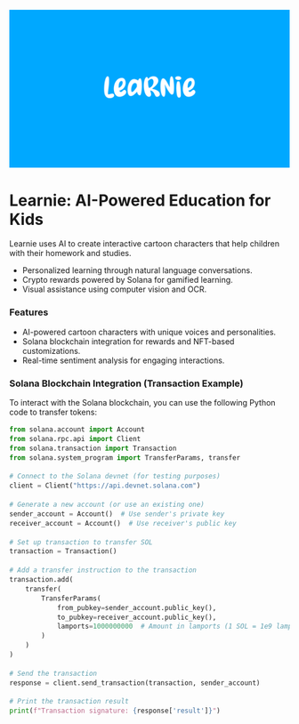 ![Learnie Logo](https://github.com/ArdaHayat/Learnie-AI-Education-App/raw/d0619ac613b7e05d587ee7857cdb39bc74822d27/Logo.png)

# Learnie: AI-Powered Education for Kids
Learnie uses AI to create interactive cartoon characters that help children with their homework and studies. 
- Personalized learning through natural language conversations.
- Crypto rewards powered by Solana for gamified learning.
- Visual assistance using computer vision and OCR.

### Features
- AI-powered cartoon characters with unique voices and personalities.
- Solana blockchain integration for rewards and NFT-based customizations.
- Real-time sentiment analysis for engaging interactions.

### Solana Blockchain Integration (Transaction Example)

To interact with the Solana blockchain, you can use the following Python code to transfer tokens:

```python
from solana.account import Account
from solana.rpc.api import Client
from solana.transaction import Transaction
from solana.system_program import TransferParams, transfer

# Connect to the Solana devnet (for testing purposes)
client = Client("https://api.devnet.solana.com")

# Generate a new account (or use an existing one)
sender_account = Account()  # Use sender's private key
receiver_account = Account()  # Use receiver's public key

# Set up transaction to transfer SOL
transaction = Transaction()

# Add a transfer instruction to the transaction
transaction.add(
    transfer(
        TransferParams(
            from_pubkey=sender_account.public_key(),
            to_pubkey=receiver_account.public_key(),
            lamports=1000000000  # Amount in lamports (1 SOL = 1e9 lamports)
        )
    )
)

# Send the transaction
response = client.send_transaction(transaction, sender_account)

# Print the transaction result
print(f"Transaction signature: {response['result']}")

